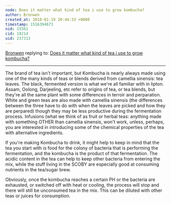 ```yaml
---
node: Does it matter what kind of tea i use to grow kombucha?
author: Bronwen
created_at: 2018-01-19 20:44:33 +0000
timestamp: 1516394673
nid: 15561
cid: 18214
uid: 237313
---
```




[Bronwen](../profile/Bronwen) replying to: [Does it matter what kind of tea i use to grow kombucha?](../notes/liz/01-19-2018/does-it-matter-what-kind-of-tea-i-use-to-grow-kombucha)

----
The brand of tea isn't important, but Kombucha is nearly always made using one of the many kinds of teas or blends derived from camellia sinensis: tea leaves. The black, fermented version is what we're all familiar with in lipton. Assam, Oolong, Darjeeling, etc refer to origins of tea, or tea blends, but they're all the same plant with some differences in terroir and perparation. White and green teas are also made with camellia sinensis (the differences between the three have to do with when the leaves are picked and how they are perpared)  though they may be less productive during the fermentation process. Infusions (what we think of as fruit or herbal teas: anything made with something OTHER than camellia sinensis, won't work, unless, perhaps, you are interested in introducing some of the chemical properties of the tea with alternative ingredients. 

If you're making Kombucha to drink, it might help to keep in mind that the tea you start with is food for the colony of bacteria that is performing the fermentation, and the kombucha is the product of that fermentation. The acidic content in the tea can help to keep other bacteria from entering the mix, while the stuff living in the SCOBY are especially good at consuming nutrients in the tea/sugar brew. 

Obviously, once the kombucha reaches a certain PH or the bacteria are exhausted, or switched off with heat or cooling, the process will stop and there will still be unconsumed tea in the mix. This can be diluted with other teas or juices for consumption. 